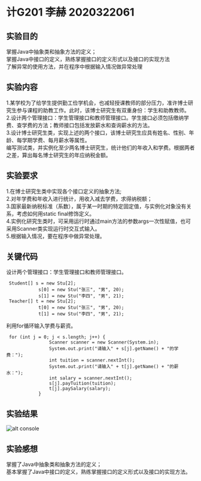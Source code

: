 # 计G201 李赫 2020322061  
## 实验目的  
掌握Java中抽象类和抽象方法的定义；   
掌握Java中接口的定义，熟练掌握接口的定义形式以及接口的实现方法  
了解异常的使用方法，并在程序中根据输入情况做异常处理  
## 实验内容  
1.某学校为了给学生提供勤工俭学机会，也减轻授课教师的部分压力，准许博士研究生参与课程的助教工作。此时，该博士研究生有双重身份：学生和助教教师。  
2.设计两个管理接口：学生管理接口和教师管理接口。学生接口必须包括缴纳学费、查学费的方法；教师接口包括发放薪水和查询薪水的方法。   
3.设计博士研究生类，实现上述的两个接口，该博士研究生应具有姓名、性别、年龄、每学期学费、每月薪水等属性。    
编写测试类，并实例化至少两名博士研究生，统计他们的年收入和学费。根据两者之差，算出每名博士研究生的年应纳税金额。  
## 实验要求  
1.在博士研究生类中实现各个接口定义的抽象方法;  
2.对年学费和年收入进行统计，用收入减去学费，求得纳税额；  
3.国家最新纳税标准（系数），属于某一时期的特定固定值，与实例化对象没有关系，考虑如何用static  final修饰定义。  
4.实例化研究生类时，可采用运行时通过main方法的参数args一次性赋值，也可采用Scanner类实现运行时交互式输入。  
5.根据输入情况，要在程序中做异常处理。  
## 关键代码   
设计两个管理接口：学生管理接口和教师管理接口。  
```
 Student[] s = new Stu[2];
	        s[0] = new Stu("张三", "男", 20);
	        s[1] = new Stu("李四", "男", 21);
 Teacher[] t = new Stu[2];
	        t[0] = new Stu("张三", "男", 20);
	        t[1] = new Stu("李四", "男", 21);
```
利用for循环输入学费与薪资。
```
 for (int j = 0; j < s.length; j++) {
	            Scanner scanner = new Scanner(System.in);
	            System.out.print("请输入" + s[j].getName() + "的学费：");
	            int tuition = scanner.nextInt();
	            System.out.print("请输入" + t[j].getName() + "的薪水：");
	            int salary = scanner.nextInt();
	            s[j].payTuition(tuition);
	            t[j].paySalary(salary);
	        }
```
## 实验结果
![alt console](http://m.qpic.cn/psc?/V54cvp6h0srRYw1sRHqT4QtAdx1Tmx8H/ruAMsa53pVQWN7FLK88i5qDczczOQgEN6MFXFWfn64hRcOS9boJkXmUC75aUTK33lk9sLbEFNIiTrxJVnjzGmoFZ2b0Gjc*ukX0X9qwsOnk!/b&bo=mAEUAQAAAAADB64!&rf=viewer_4)
## 实验感想
掌握了Java中抽象类和抽象方法的定义；     
基本掌握了Java中接口的定义，熟练掌握接口的定义形式以及接口的实现方法。  
